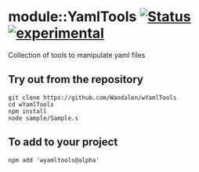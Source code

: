 # module::YamlTools  [![Status](https://github.com/Wandalen/wYamlTools/workflows/publish/badge.svg)](https://github.com/Wandalen/wYamlTools/actions?query=workflow%3Apublish) [![experimental](https://img.shields.io/badge/stability-experimental-orange.svg)](https://github.com/emersion/stability-badges#experimental)

Collection of tools to manipulate yaml files

## Try out from the repository
```
git clone https://github.com/Wandalen/wYamlTools
cd wYamlTools
npm install
node sample/Sample.s
```

## To add to your project
```
npm add 'wyamltools@alpha'
```

